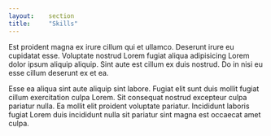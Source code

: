 ```yaml
---
layout:    section
title:     "Skills"
---
```

<p>Est proident magna ex irure cillum qui et ullamco. Deserunt irure eu cupidatat esse. Voluptate nostrud Lorem fugiat aliqua adipisicing Lorem dolor ipsum aliquip aliquip. Sint aute est cillum ex duis nostrud. Do in nisi eu esse cillum deserunt ex et ea.</p>

<p>Esse ea aliqua sint aute aliquip sint labore. Fugiat elit sunt duis mollit fugiat cillum exercitation culpa Lorem. Sit consequat nostrud excepteur culpa pariatur nulla. Ea mollit elit proident voluptate pariatur. Incididunt laboris fugiat Lorem duis incididunt nulla sit pariatur sint magna est occaecat amet culpa.</p>
